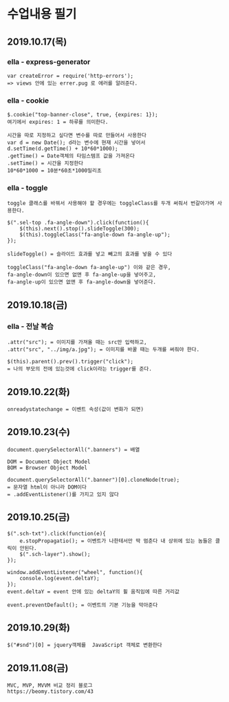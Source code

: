 # 수업내용 필기

## 2019.10.17(목)

### ella - express-generator
```
var createError = require('http-errors'); 
=> views 안에 있는 errer.pug 로 에러를 알려준다.
```

### ella - cookie
```
$.cookie("top-banner-close", true, {expires: 1});
여기에서 expires: 1 = 하루를 의미한다.

시간을 따로 지정하고 싶다면 변수를 따로 만들어서 사용한다
var d = new Date(); d라는 변수에 현재 시간을 넣어서
d.setTime(d.getTime() + 10*60*1000); 
.getTime() = Date객체의 타임스템프 값을 가져온다
.setTime() = 시간을 지정한다
10*60*1000 = 10분*60초*1000밀리초
```

### ella - toggle
```
toggle 클래스를 바꿔서 사용해야 할 경우에는 toggleClass를 두개 써줘서 번갈아가며 사용한다.

$(".sel-top .fa-angle-down").click(function(){
	$(this).next().stop().slideToggle(300);
	$(this).toggleClass("fa-angle-down fa-angle-up");
});

slideToggle() = 슬라이드 효과를 넣고 빼고의 효과를 넣을 수 있다

toggleClass("fa-angle-down fa-angle-up") 이와 같은 경우,
fa-angle-down이 있으면 없앤 후 fa-angle-up을 넣어주고, 
fa-angle-up이 있으면 없앤 후 fa-angle-down을 넣어준다.
```

## 2019.10.18(금)

### ella - 전날 복습
```
.attr("src"); = 이미지를 가져올 때는 src만 입력하고,
.attr("src", "../img/a.jpg"); = 이미지를 바꿀 때는 두개를 써줘야 한다.

$(this).parent().prev().trigger("click");
= 나의 부모의 전에 있는것에 click이라는 trigger를 준다.
```

## 2019.10.22(화)
```
onreadystatechange = 이벤트 속성(값이 변화가 되면)
```

## 2019.10.23(수)
```
document.querySelectorAll(".banners") = 배열

DOM = Document Object Model
BOM = Browser Object Model

document.querySelectorAll(".banner")[0].cloneNode(true);
= 문자열 html이 아니라 DOM이다
= .addEventListener()를 가지고 있지 않다
```

## 2019.10.25(금)
```
$(".sch-txt").click(function(e){
	e.stopPropagatio(); = 이벤트가 나한테서만 딱 멈춘다 내 상위에 있는 놈들은 클릭이 안된다.
	$(".sch-layer").show();
});

window.addEventListener("wheel", function(){
	console.log(event.deltaY);
});
event.deltaY = event 안에 있는 deltaY의 휠 움직임에 따른 거리값

event.preventDefault(); = 이벤트의 기본 기능을 막아준다
```

## 2019.10.29(화)
```
$("#snd")[0] = jquery객체를  JavaScript 객체로 변환한다
```

## 2019.11.08(금) 
```
MVC, MVP, MVVM 비교 정리 블로그
https://beomy.tistory.com/43
```
